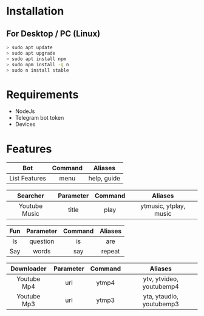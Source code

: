 # Installation

## For Desktop / PC (Linux)

```bash
> sudo apt update
> sudo apt upgrade
> sudo apt install npm
> sudo npm install -g n
> sudo n install stable
```

# Requirements

- NodeJs
- Telegram bot token
- Devices

# Features

| Bot | Command | Aliases |
| :---------: | :------: | :-----: |
| List Features | menu | help, guide |

| Searcher | Parameter | Command | Aliases |
| :------: | :-------: | :-----: | :-----: |
| Youtube Music | title | play | ytmusic, ytplay, music |

| Fun | Parameter | Command | Aliases |
| :-: | :-------: | :-----: | :-----: |
| Is | question | is | are |
| Say | words | say | repeat |

| Downloader | Parameter | Command | Aliases |
| :--------: | :-------: | :------: | :-----: |
| Youtube Mp4 | url | ytmp4 | ytv, ytvideo, youtubemp4 |
| Youtube Mp3 | url | ytmp3 | yta, ytaudio, youtubemp3 |